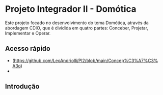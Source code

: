 # Projeto Integrador II - Domótica
Este projeto focado no desenvolvimento do tema Domótica, através da abordagem CDIO, que é dividida em quatro partes: Conceber, Projetar, Implementar e Operar.
## Acesso rápido
- (https://github.com/LeoAndriolli/PI2/blob/main/Concep%C3%A7%C3%A3o)
- 
## Introdução
